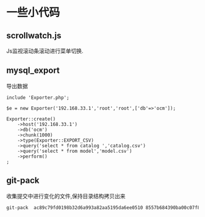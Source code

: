 # 一些小代码

## scrollwatch.js 
Js监视滚动条滚动进行菜单切换.

## mysql_export

导出数据

```
include 'Exporter.php';

$e = new Exporter('192.168.33.1','root','root',['db'=>'ocm']);

Exporter::create()
    ->host('192.168.33.1')
    ->db('ocm')
    ->chunk(1000)
    ->type(Exporter::EXPORT_CSV)
    ->query('select * from catalog ','catalog.csv')
    ->query('select * from model','model.csv')
    ->perform()
;
```

## git-pack

收集提交中进行变化的文件,保持目录结构拷贝出来

```sh
git-pack  ac89c79fd0198b32d6a993a82aa5195da6ee0510 8557b684390ba00c07f8758ddaa95f0307cfad43 904f5a9465708a4cc60b0fde4b246400397f67d8

```
